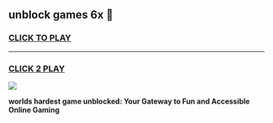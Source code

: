 
## unblock games 6x 👋
<h3>
<a href="https://premium.freeplayer.one?title=unblock_games_6x&ref=13F">CLICK TO PLAY</a></h3>
<hr>

<h3>
<a href="https://premium.freeplayer.one?title=unblock_games_6x&ref=13F">CLICK 2 PLAY</a>
  
</h3>

<a href="https://premium.freeplayer.one?title=unblock_games_6x&ref=12F/"><img src="https://clearcache.store/games.png"></a>


**worlds hardest game unblocked: Your Gateway to Fun and Accessible Online Gaming**
